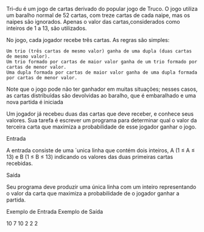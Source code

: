 Tri-du é um jogo de cartas derivado do popular jogo de Truco. O jogo utiliza um baralho normal de 52 cartas, com treze cartas de cada naipe, mas os naipes são ignorados. Apenas o valor das cartas,considerados como inteiros de 1 a 13, são utilizados.

No jogo, cada jogador recebe três cartas. As regras são simples:

    Um trio (três cartas de mesmo valor) ganha de uma dupla (duas cartas de mesmo valor).
    Um trio formado por cartas de maior valor ganha de um trio formado por cartas de menor valor.
    Uma dupla formada por cartas de maior valor ganha de uma dupla formada por cartas de menor valor.

Note que o jogo pode não ter ganhador em muitas situações; nesses casos, as cartas distribuídas são devolvidas ao baralho, que é embaralhado e uma nova partida é iniciada

Um jogador já recebeu duas das cartas que deve receber, e conhece seus valores. Sua tarefa é escrever um programa para determinar qual o valor da terceira carta que maximiza a probabilidade de esse jogador ganhar o jogo.

Entrada

A entrada consiste de uma ´unica linha que contém dois inteiros, A (1 ≤ A ≤ 13) e B (1 ≤ B ≤ 13) indicando os valores das duas primeiras cartas recebidas.

Saída

Seu programa deve produzir uma única linha com um inteiro representando o valor da carta que maximiza a probabilidade de o jogador ganhar a partida.
 
Exemplo de Entrada 	Exemplo de Saída

10 7	            10
2 2                 2  
